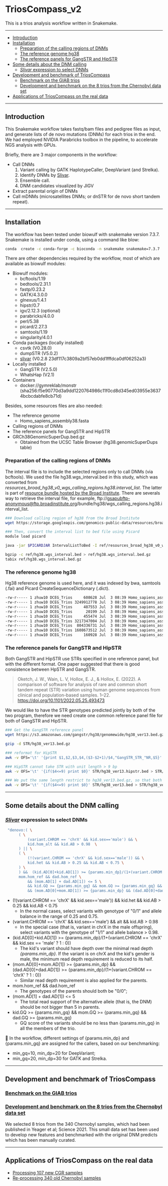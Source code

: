 <!-- omit in toc -->
# TriosCompass_v2
This is a trios analysis workflow written in Snakemake.

---
- [Introduction](#introduction)
- [Installation](#installation)
  - [Preparation of the calling regions of DNMs](#preparation-of-the-calling-regions-of-dnms)
  - [The reference genome hg38](#the-reference-genome-hg38)
  - [The reference panels for GangSTR and HipSTR](#the-reference-panels-for-gangstr-and-hipstr)
- [Some details about the DNM calling](#some-details-about-the-dnm-calling)
  - [*Slivar* expression to select DNMs](#slivar-expression-to-select-dnms)
- [Development and benchmark of TriosCompass](#development-and-benchmark-of-trioscompass)
  - [Benchmark on the GIAB trios](#benchmark-on-the-giab-trios)
  - [Development and benchmark on the 8 trios from the Chernobyl data set](#development-and-benchmark-on-the-8-trios-from-the-chernobyl-data-set)
- [Applications of TriosCompass on the real data](#applications-of-trioscompass-on-the-real-data)


---

## Introduction

This Snakemake workflow takes fastq/bam files and pedigree files as input, and generate lists of de novo mutations (DNMs) for each trios in the end. We had employed NVIDIA Parabricks toolbox in the pipeline, to accelerate NGS analysis with GPUs.

Briefly, there are 3 major components in the workflow:
+ Call DNMs
  1. Variant calling by GATK HaplotypeCaller, DeepVariant (and Strelka).
  2. Identify DNMs by [Slivar](https://github.com/brentp/slivar).
  3. Ensemble call. 
  4. DNM candidates visualized by JIGV 
+ Extract parental origin of DNMs
+ Call mDNMs (microsatellites DNMs; or dnSTR for de novo short tandem repeat).


---

## Installation

The workflow has been tested under biowulf with snakemake version 7.3.7.  Snakemake is installed under conda, using a command like blow:
```bash
conda  create -c conda-forge -c bioconda -n snakemake snakemake=7.3.7
```

There are other dependencies required by the workflow, most of which are available as biowulf modules:
+ Biowulf modules:
  + bcftools/1.19
  + bedtools/2.31.1
  + fastp/0.23.2
  + GATK/4.3.0.0
  + glnexus/1.4.1
  + hipstr/0.7
  + igv/2.12.3 (optional)
  + parabricks/4.0.0
  + perl/5.38
  + picard/2.27.3
  + samtools/1.19
  + singularity/4.0.1
+ Conda packages (locally installed)
  + csvtk (V0.28.0)
  + dumpSTR (V5.0.2)
  + [slivar](https://github.com/brentp/slivar) (V0.2.8 23df117c3809a2bf57eb0dd1fffdca0df06252a3)
+ Locally installed
  + GangSTR (V2.5.0)
  + WhatsHap (V2.1)
+ Containers
  + docker://gymreklab/monstr (sha256:f5e90770d3a9dd1220764986c11f0cd8d345ed03955e36374bcbcdabfe8cb71d)

Besides, some resources files are also needed:
+ The reference genome
  + Homo_sapiens_assembly38.fasta
+ Calling regions of DNMs
+ The reference panels for GangSTR and HipSTR
+ GRCh38GenomicSuperDup.bed.gz
  + Obtained from the UCSC Table Browser (hg38.genomicSuperDups table)
    

### Preparation of the calling regions of DNMs
The interval file is to include the selected regions only to call DNMs (via bcftools).  We used the file hg38.wgs_interval.bed in this study, which was converted from *resources_broad_hg38_v0_wgs_calling_regions.hg38.interval_list*. The latter is part of [resource bundle hosted by the Broad Institute](https://gatk.broadinstitute.org/hc/en-us/articles/360035890811-Resource-bundle). There are severals way to retrieve the interval file, for example, ftp://gsapubftp-anonymous@ftp.broadinstitute.org/bundle/hg38/wgs_calling_regions.hg38.interval_list.

```bash
### Download calling region of hg38 from the Broad Institute 
wget https://storage.googleapis.com/genomics-public-data/resources/broad/hg38/v0/wgs_calling_regions.hg38.interval_list -O ref/resources_broad_hg38_v0_wgs_calling_regions.hg38.interval_list

### Then, convert the interval list to bed file using Picard
module load picard 

java -jar $PICARDJAR IntervalListToBed -I ref/resources_broad_hg38_v0_wgs_calling_regions.hg38.interval_list -O ref/hg38.wgs_interval.bed

bgzip -c ref/hg38.wgs_interval.bed > ref/hg38.wgs_interval.bed.gz
tabix ref/hg38.wgs_interval.bed.gz


```

### The reference genome hg38
Hg38 reference genome is used here, and it was indexed by bwa, samtools (.fai) and Picard CreateSequenceDictionary (.dict).
```bash
-rw-r----- 1 zhuw10 DCEG_Trios     608628 Jul  3 08:39 Homo_sapiens_assembly38.dict
-rw-r----- 1 zhuw10 DCEG_Trios 3249912778 Jul  3 08:39 Homo_sapiens_assembly38.fasta
-rw-r----- 1 zhuw10 DCEG_Trios     487553 Jul  3 08:39 Homo_sapiens_assembly38.fasta.64.alt
-rw-r----- 1 zhuw10 DCEG_Trios      20199 Jul  3 08:39 Homo_sapiens_assembly38.fasta.64.amb
-rw-r----- 1 zhuw10 DCEG_Trios     455474 Jul  3 08:39 Homo_sapiens_assembly38.fasta.64.ann
-rw-r----- 1 zhuw10 DCEG_Trios 3217347004 Jul  3 08:39 Homo_sapiens_assembly38.fasta.64.bwt
-rw-r----- 1 zhuw10 DCEG_Trios  804336731 Jul  3 08:39 Homo_sapiens_assembly38.fasta.64.pac
-rw-r----- 1 zhuw10 DCEG_Trios 1608673512 Jul  3 08:39 Homo_sapiens_assembly38.fasta.64.sa
-rw-r----- 1 zhuw10 DCEG_Trios     160928 Jul  3 08:39 Homo_sapiens_assembly38.fasta.fai
```

### The reference panels for GangSTR and HipSTR
Both GangSTR and HipSTR use STRs specified in one reference panel, but with the different format.  One paper suggested that there is good consistence between HpSTR and GangSTR.
>Oketch, J. W., Wain, L. V, Hollox, E. J., & Hollox, E. (2022). A comparison of software for analysis of rare and common short tandem repeat (STR) variation using human genome sequences from clinical and population-based samples. 1–22. https://doi.org/10.1101/2022.05.25.493473


We would like to have the STR genotypes predicted jointly by both of the two program, therefore we need create one common reference panel file for both of GangSTR and HipSTR. 

```bash
### Get the GangSTR reference panel
wget https://s3.amazonaws.com/gangstr/hg38/genomewide/hg38_ver13.bed.gz -O STR/hg38_ver13.bed.gz

gzip -d STR/hg38_ver13.bed.gz

### reformat for HipSTR
awk -v OFS='\t' '{print $1,$2,$3,$4,($3-$2+1)/$4,"GangSTR_STR_"NR,$5}' STR/hg38_ver13.bed  >  STR/hg38_ver13.hipstr.bed

### HipSTR cannot take STR with unit length > 9 bp
awk -v OFS='\t' '{if($4<=9) print $0}' STR/hg38_ver13.hipstr.bed > STR/hg38_ver13.hipstr_9.bed

### We put the same length restrict to hg38_ver13.bed.gz, so that both of the two reference panels are consistent.
awk -v OFS='\t' '{if($4<=9) print $0}' STR/hg38_ver13.bed > STR/hg38_ver13.le9.bed
```

---

## Some details about the DNM calling
### [*Slivar*](https://github.com/brentp/slivar) expression to select DNMs
```bash
 "denovo:( \
      ( \
          (variant.CHROM == 'chrX' && kid.sex=='male') && \
          kid.hom_alt && kid.AB > 0.98  \
      ) || \
      ( \
          (!(variant.CHROM == 'chrX' && kid.sex=='male')) && \
          kid.het && kid.AB > 0.25 && kid.AB < 0.75 \
      ) \
      ) &&  (kid.AD[0]+kid.AD[1]) >= {params.min_dp}/(1+(variant.CHROM == 'chrX' && kid.sex == 'male' ? 1 : 0)) && \
      mom.hom_ref && dad.hom_ref \
          && (mom.AD[1] + dad.AD[1]) <= 5 \
          && kid.GQ >= {params.min_gq} && mom.GQ >= {params.min_gq} && dad.GQ >= {params.min_gq} \
          && (mom.AD[0]+mom.AD[1]) >= {params.min_dp} && (dad.AD[0]+dad.AD[1]) >= {params.min_dp}/(1+(variant.CHROM == 'chrX' ? 1 : 0))"
```

+ (!(variant.CHROM == 'chrX' && kid.sex=='male')) && kid.het && kid.AB > 0.25 && kid.AB < 0.75
  + In the normal cases, select variants with genotype of "0/1" and allele balance in the range of 0.25 and 0.75.
+ (variant.CHROM == 'chrX' && kid.sex=='male') && alt && kid.AB > 0.98
  + In the special case (that is, variant in chrX in the male offspring), select variants with the genotype of "1/1" and allele balance > 0.98.
+ (kid.AD[0]+kid.AD[1]) >= {params.min_dp}/(1+(variant.CHROM == 'chrX' && kid.sex == 'male' ? 1 : 0))
  + The kid's variant should have depth over the minimal read depth *{params.min_dp}*. If the variant is on chrX and the kid's gender is male, the minimum read depth requirement is reduced to its half.
+ (mom.AD[0]+mom.AD[1]) >= {params.min_dp} && (dad.AD[0]+dad.AD[1]) >= {params.min_dp}/(1+(variant.CHROM == 'chrX' ? 1 : 0))
  + Similar read depth requirement is also applied for the parents.
+ mom.hom_ref && dad.hom_ref
  + The genotypes of the parents should both be "0/0";
+ (mom.AD[1] + dad.AD[1]) <= 5
  + The total read support of the alternative allele (that is, the DNM) should be not bigger than 5 in parents.
+ kid.GQ >= {params.min_gq} && mom.GQ >= {params.min_gq} && dad.GQ >= {params.min_gq}
  + GQ score of the variants should be no less than {params.min_gq} in all the members of the trio.

:bookmark: In the workflow, different settings of {params.min_dp} and {params.min_gq} are assigned for the callers, based on our benchmarking:
+ min_gq=10, min_dp=20 for DeepVariant;
+ min_gq=20, min_dp=30 for GATK and Strelka.


---

## Development and benchmark of TriosCompass
### [Benchmark on the GIAB trios](https://github.com/NCI-CGR/TriosCompass_v2/tree/GIAB_Trios)

### [Development and benchmark on the 8 trios from the Chernobyl data set](https://github.com/NCI-CGR/TriosCompass_v2/tree/8trios)

We selected 8 trios from the 340 Chernobyl samples, which had been published in Yeager et al; Science 2021. This small data set has been used to develop new features and benchmarked with the original DNM predicts which has been manually curated.

---

## Applications of TriosCompass on the real data
+ [Processing 107 new CGR samples](https://github.com/NCI-CGR/TriosCompass_v2/blob/main/Process_107_new_Chernobyl_data.md)
+ [Re-processing 340 old Chernobyl samples](https://github.com/NCI-CGR/TriosCompass_v2/tree/old_chernobyl?tab=readme-ov-file)


